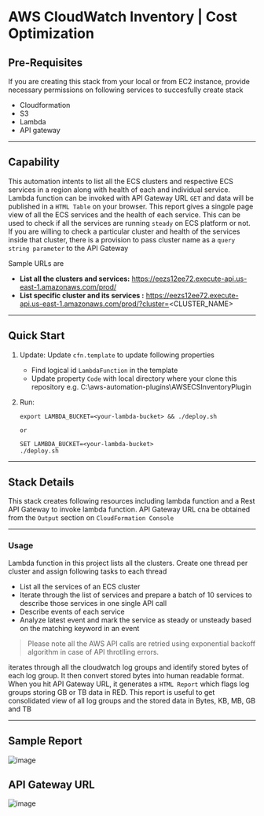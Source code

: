 # AWS CloudWatch Inventory | Cost Optimization

## Pre-Requisites
If you are creating this stack from your local or from EC2 instance, provide necessary permissions on following services to succesfully create stack
- Cloudformation
- S3
- Lambda
- API gateway

---

## Capability
This automation intents to list all the ECS clusters and respective ECS services in a region along with health of each and individual service. Lambda function can be invoked with API Gateway URL `GET` and data will be published in a `HTML Table` on your browser. This report gives a singple page view of all the ECS services and the health of each service. This can be used to check if all the services are running `steady` on ECS platform or not. If you are willing to check a particular cluster and health of the services inside that cluster, there is a provision to pass cluster name as a `query string parameter` to the API Gateway

Sample URLs are
- **List all the clusters and services:** https://eezs12ee72.execute-api.us-east-1.amazonaws.com/prod/
- **List specific cluster and its services :** https://eezs12ee72.execute-api.us-east-1.amazonaws.com/prod/?cluster=<CLUSTER_NAME>

---

## Quick Start

1. Update:
    Update `cfn.template` to update following properties
    - Find logical id `LambdaFunction` in the template
    - Update property `Code` with local directory where your clone this repository e.g. C:\aws-automation-plugins\AWSECSInventoryPlugin


2. Run:

       export LAMBDA_BUCKET=<your-lambda-bucket> && ./deploy.sh
    
       or 
    
       SET LAMBDA_BUCKET=<your-lambda-bucket>
       ./deploy.sh

---

## Stack Details

This stack creates following resources including lambda function and a Rest API Gateway to invoke lambda function. API Gateway URL cna be obtained from the `Output` section on `CloudFormation Console`

---
### Usage

Lambda function in this project lists all the clusters. Create one thread per cluster and assign following tasks to each thread
-  List all the services of an ECS cluster
- Iterate through the list of services and prepare a batch of 10 services to describe those services in one single API call
- Describe events of each service
- Analyze latest event and mark the service as steady or unsteady based on the matching keyword in an event

> Please note all the AWS API calls are retried using exponential backoff algorithm in case of API throtlling errors.

iterates through all the cloudwatch log groups and identify stored bytes of each log group. It then convert stored bytes into human readable format. When you hit API Gateway URL, it generates a `HTML Report` which flags log groups storing GB or TB data in RED. This report is useful to get consolidated view of all log groups and the stored data in Bytes, KB, MB, GB and TB

---

## Sample Report
![image](https://user-images.githubusercontent.com/11420765/135760294-4d9c1f02-17f9-4d23-bf83-84435b6ebcb4.png)

## API Gateway URL
![image](https://user-images.githubusercontent.com/11420765/135760442-7d2837a8-015c-4784-baf7-0f9cd9cbaec8.png)


